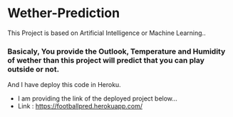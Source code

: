# Wether-Prediction
This Project is based on Artificial Intelligence or Machine Learning..


### Basicaly, You provide the Outlook, Temperature and Humidity of wether than this project will predict that you can play outside or not.
And I have deploy this code in Heroku.
- I am providing the link of the deployed project below...
- Link : https://footballpred.herokuapp.com/
